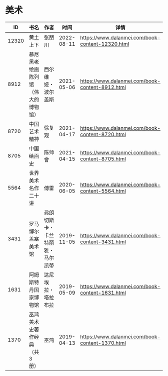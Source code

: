 # 美术

| ID | 书名 | 作者 | 时间 | 详情 | 下载页面 | EPUB下载链接 | MOBI下载链接 | AZW3下载链接 |
| --- | --- | --- | --- | --- | --- | --- | --- | --- |
| 12320 | 黄土上下 | 张朋川 | 2022-08-11 | https://www.dalanmei.com/book-content-12320.html | https://www.dalanmei.com/download-book-12320.html | http://ct.dalanmei.com/f/31084289-771229657-8be98b | http://ct.dalanmei.com/f/31084289-771241224-ec1ea4 | http://ct.dalanmei.com/f/31084289-771233323-94ab3e |
| 8912 | 慕尼黑老绘画陈列馆（伟大的博物馆） | 西尔维娅・波尔盖斯 | 2021-05-06 | https://www.dalanmei.com/book-content-8912.html | https://www.dalanmei.com/download-book-8912.html | http://ct.dalanmei.com/f/31084289-571717378-0cdc3c | http://ct.dalanmei.com/f/31084289-572113753-0ad672 | http://ct.dalanmei.com/f/31084289-572120803-642b75 |
| 8720 | 中国艺术精神 | 徐复观 | 2021-04-17 | https://www.dalanmei.com/book-content-8720.html | https://www.dalanmei.com/download-book-8720.html | http://ct.dalanmei.com/f/31084289-571713488-f00630 | http://ct.dalanmei.com/f/31084289-572114412-8b1a29 | http://ct.dalanmei.com/f/31084289-572129390-303699 |
| 8705 | 中国绘画史 | 陈师曾 | 2021-04-15 | https://www.dalanmei.com/book-content-8705.html | https://www.dalanmei.com/download-book-8705.html | http://ct.dalanmei.com/f/31084289-571713259-dcb7bc | http://ct.dalanmei.com/f/31084289-572114446-ff9208 | http://ct.dalanmei.com/f/31084289-572130059-47005f |
| 5564 | 世界美术名作二十讲 | 傅雷 | 2020-06-05 | https://www.dalanmei.com/book-content-5564.html | https://www.dalanmei.com/download-book-5564.html | http://ct.dalanmei.com/f/31084289-571604492-7e82d0 | http://ct.dalanmei.com/f/31084289-571737248-b9d6de | http://ct.dalanmei.com/f/31084289-571916325-fe5fc7 |
| 3431 | 罗马博尔盖塞美术馆 | 弗朗切斯卡・卡丝特丽雅・马尔凯蒂 | 2019-11-05 | https://www.dalanmei.com/book-content-3431.html | https://www.dalanmei.com/download-book-3431.html | http://ct.dalanmei.com/f/31084289-571555322-5700bd | http://ct.dalanmei.com/f/31084289-571902740-99434b | http://ct.dalanmei.com/f/31084289-572071435-75ef78 |
| 1631 | 阿姆斯特丹国家博物馆 | 达尼埃拉・塔拉布拉 | 2019-05-09 | https://www.dalanmei.com/book-content-1631.html | https://www.dalanmei.com/download-book-1631.html | http://ct.dalanmei.com/f/31084289-571525024-9a8abb | http://ct.dalanmei.com/f/31084289-571780075-3572af | http://ct.dalanmei.com/f/31084289-571880106-a9ffa6 |
| 1370 | 巫鸿美术史著作经典（共3册） | 巫鸿 | 2019-04-13 | https://www.dalanmei.com/book-content-1370.html | https://www.dalanmei.com/download-book-1370.html | http://ct.dalanmei.com/f/31084289-571423694-0ed53d | http://ct.dalanmei.com/f/31084289-571782441-3a366e | http://ct.dalanmei.com/f/31084289-571883548-e55c23 |
